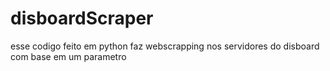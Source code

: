 # disboardScraper


esse codigo feito em python faz webscrapping nos servidores do disboard com base em um parametro
